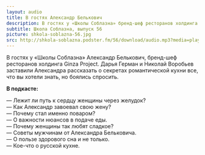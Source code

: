 ```yaml
---
layout: audio
title: В гостях Александр Белькович
description: В гостях у «Школы Соблазна» бренд-шеф ресторанов холдинга Ginza Project.
subtitle: Школа Соблазна, выпуск 56
picture: shkola-soblazna-56.jpg
src: http://shkola-soblazna.podster.fm/56/download/audio.mp3?media=player
---
```


В гостях у «Школы Соблазна» Александр Белькович, бренд-шеф ресторанов холдинга Ginza Project. Дарья Герман и Николай Воробьев заставили Александра рассказать о секретах романтической кухни все, что вы хотели знать, но боялись спросить.

**В подкасте:**

— Лежит ли путь к сердцу женщины через желудок?   
— Как Александр завоевал свою жену?   
— Почему стал именно поваром?  
— О важности нюансов в подаче еды.  
— Почему женщины так любят сладкое?  
— Советы мужчинам от Александра Бельковича.  
— О пользе здорового сна и не только.  
— Кое-что о русской кухне.   
